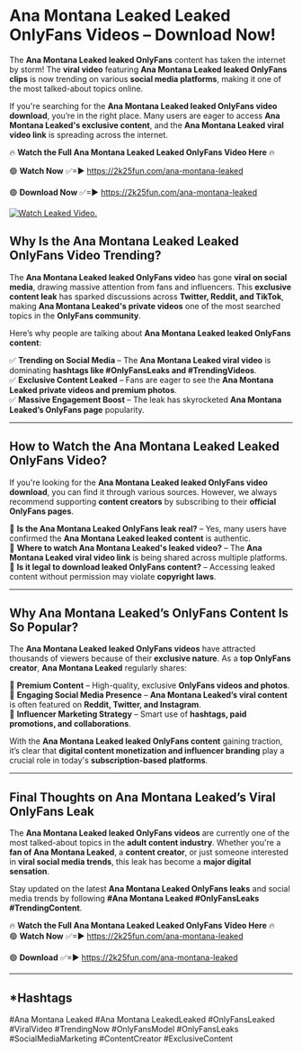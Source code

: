 # Ana Montana Leaked Leaked OnlyFans Videos – Download Now!

The **Ana Montana Leaked leaked OnlyFans** content has taken the internet by storm! The **viral video** featuring **Ana Montana Leaked leaked OnlyFans clips** is now trending on various **social media platforms**, making it one of the most talked-about topics online.  

If you're searching for the **Ana Montana Leaked leaked OnlyFans video download**, you’re in the right place. Many users are eager to access **Ana Montana Leaked's exclusive content**, and the **Ana Montana Leaked viral video link** is spreading across the internet.  

🔥 **Watch the Full Ana Montana Leaked Leaked OnlyFans Video Here** 🔥  

🟢 **Watch Now** ✅=► https://2k25fun.com/ana-montana-leaked

🟢 **Download Now** ✅=► https://2k25fun.com/ana-montana-leaked

[![Watch Leaked Video.](https://miro.medium.com/v2/resize:fit:828/format:webp/1*cilzJN44JGOrTw9NJCrNHA.gif "Watch Leaked Video")](https://2k25fun.com/ana-montana-leaked)

## **Why Is the Ana Montana Leaked Leaked OnlyFans Video Trending?**  

The **Ana Montana Leaked leaked OnlyFans video** has gone **viral on social media**, drawing massive attention from fans and influencers. This **exclusive content leak** has sparked discussions across **Twitter, Reddit, and TikTok**, making **Ana Montana Leaked's private videos** one of the most searched topics in the **OnlyFans community**.  

Here’s why people are talking about **Ana Montana Leaked leaked OnlyFans content**:  

✅ **Trending on Social Media** – The **Ana Montana Leaked viral video** is dominating **hashtags like #OnlyFansLeaks and #TrendingVideos**.  
✅ **Exclusive Content Leaked** – Fans are eager to see the **Ana Montana Leaked private videos and premium photos**.  
✅ **Massive Engagement Boost** – The leak has skyrocketed **Ana Montana Leaked’s OnlyFans page** popularity.  

---

## **How to Watch the Ana Montana Leaked Leaked OnlyFans Video?**  

If you're looking for the **Ana Montana Leaked leaked OnlyFans video download**, you can find it through various sources. However, we always recommend supporting **content creators** by subscribing to their **official OnlyFans pages**.  

🔹 **Is the Ana Montana Leaked OnlyFans leak real?** – Yes, many users have confirmed the **Ana Montana Leaked leaked content** is authentic.  
🔹 **Where to watch Ana Montana Leaked's leaked video?** – The **Ana Montana Leaked viral video link** is being shared across multiple platforms.  
🔹 **Is it legal to download leaked OnlyFans content?** – Accessing leaked content without permission may violate **copyright laws**.  

---

## **Why Ana Montana Leaked’s OnlyFans Content Is So Popular?**  

The **Ana Montana Leaked leaked OnlyFans videos** have attracted thousands of viewers because of their **exclusive nature**. As a **top OnlyFans creator**, **Ana Montana Leaked** regularly shares:  

📌 **Premium Content** – High-quality, exclusive **OnlyFans videos and photos**.  
📌 **Engaging Social Media Presence** – **Ana Montana Leaked’s viral content** is often featured on **Reddit, Twitter, and Instagram**.  
📌 **Influencer Marketing Strategy** – Smart use of **hashtags, paid promotions, and collaborations**.  

With the **Ana Montana Leaked leaked OnlyFans content** gaining traction, it’s clear that **digital content monetization and influencer branding** play a crucial role in today's **subscription-based platforms**.  

---

## **Final Thoughts on Ana Montana Leaked’s Viral OnlyFans Leak**  

The **Ana Montana Leaked leaked OnlyFans videos** are currently one of the most talked-about topics in the **adult content industry**. Whether you're a **fan of Ana Montana Leaked**, a **content creator**, or just someone interested in **viral social media trends**, this leak has become a **major digital sensation**.  

Stay updated on the latest **Ana Montana Leaked OnlyFans leaks** and social media trends by following **#Ana Montana Leaked #OnlyFansLeaks #TrendingContent**.  

🔥 **Watch the Full Ana Montana Leaked Leaked OnlyFans Video Here** 🔥  
🟢 **Watch Now** ✅=► https://2k25fun.com/ana-montana-leaked

🟢 **Download** ✅=► https://2k25fun.com/ana-montana-leaked

---

## *Hashtags
#Ana Montana Leaked #Ana Montana LeakedLeaked #OnlyFansLeaked #ViralVideo #TrendingNow #OnlyFansModel #OnlyFansLeaks #SocialMediaMarketing #ContentCreator #ExclusiveContent  